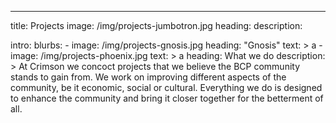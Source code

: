 ---
title: Projects
image: /img/projects-jumbotron.jpg
heading: 
description:
  
intro:
  blurbs:
    - image: /img/projects-gnosis.jpg
      heading: "Gnosis"
      text: >
        a
    - image: /img/projects-phoenix.jpg
      text: >
        a
  heading: What we do
  description: >
    At Crimson we concoct projects that we believe the BCP community stands to gain from. We work on improving different aspects of the community, be it economic, social or cultural. Everything we do is designed to enhance the community and bring it closer together for the betterment of all.


